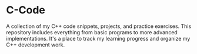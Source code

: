 # C-Code
A collection of my C++ code snippets, projects, and practice exercises. This repository includes everything from basic programs to more advanced implementations. It's a place to track my learning progress and organize my C++ development work.
